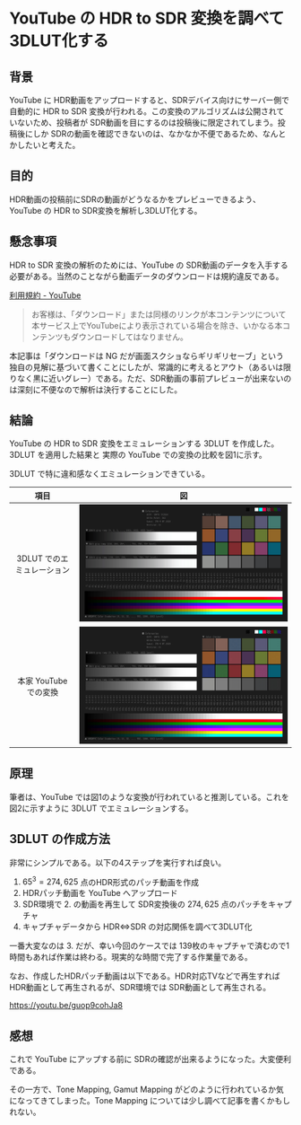 # YouTube の HDR to SDR 変換を調べて 3DLUT化する

## 背景

YouTube に HDR動画をアップロードすると、SDRデバイス向けにサーバー側で自動的に HDR to SDR 変換が行われる。この変換のアルゴリズムは公開されていないため、投稿者が SDR動画を目にするのは投稿後に限定されてしまう。投稿後にしか SDRの動画を確認できないのは、なかなか不便であるため、なんとかしたいと考えた。

## 目的

HDR動画の投稿前にSDRの動画がどうなるかをプレビューできるよう、YouTube の HDR to SDR変換を解析し3DLUT化する。

## 懸念事項

HDR to SDR 変換の解析のためには、YouTube の SDR動画のデータを入手する必要がある。当然のことながら動画データのダウンロードは規約違反である。

[利用規約 - YouTube ](https://www.youtube.com/static?template=terms&hl=ja&gl=JP)
> お客様は、「ダウンロード」または同様のリンクが本コンテンツについて本サービス上でYouTubeにより表示されている場合を除き、いかなる本コンテンツもダウンロードしてはなりません。

本記事は「ダウンロードは NG だが画面スクショならギリギリセーブ」という独自の見解に基づいて書くことにしたが、常識的に考えるとアウト（あるいは限りなく黒に近いグレー）である。ただ、SDR動画の事前プレビューが出来ないのは深刻に不便なので解析は決行することにした。

## 結論

YouTube の HDR to SDR 変換をエミュレーションする 3DLUT を作成した。3DLUT を適用した結果と 実際の YouTube での変換の比較を図1に示す。

3DLUT で特に違和感なくエミュレーションできている。

| 項目 | 図 |
|:--------------------------:|:--------------------------:|
| 3DLUT でのエミュレーション | ![3d1](./blog_img/ty_tp_3dlut_emulation.png)  |
| 本家 YouTube での変換 | ![you](./blog_img/ty_tp_refference_by_youtube.png) |

## 原理

筆者は、YouTube では図1のような変換が行われていると推測している。これを図2に示すように 3DLUT でエミュレーションする。

## 3DLUT の作成方法

非常にシンプルである。以下の4ステップを実行すれば良い。

1. $65^3 = 274,625$ 点のHDR形式のパッチ動画を作成
2. HDRパッチ動画を YouTube へアップロード
3. SDR環境で 2. の動画を再生して SDR変換後の $274,625$ 点のパッチをキャプチャ
4. キャプチャデータから HDR⇔SDR の対応関係を調べて3DLUT化

一番大変なのは 3. だが、幸い今回のケースでは 139枚のキャプチャで済むので1時間もあれば作業は終わる。現実的な時間で完了する作業量である。

なお、作成したHDRパッチ動画は以下である。HDR対応TVなどで再生すればHDR動画として再生されるが、SDR環境では SDR動画として再生される。

https://youtu.be/guop9cohJa8

## 感想

これで YouTube にアップする前に SDRの確認が出来るようになった。大変便利である。

その一方で、Tone Mapping, Gamut Mapping がどのように行われているか気になってきてしまった。Tone Mapping については少し調べて記事を書くかもしれない。

